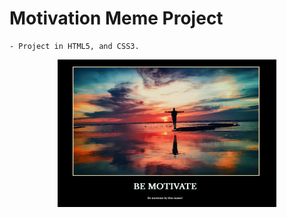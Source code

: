 # Motivation Meme Project

    - Project in HTML5, and CSS3.

<p align="center">
  <img src="assets/screenshots/motivation-meme-project.png" width="350" title="Home page">
</p>
